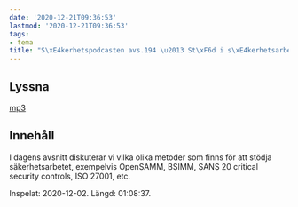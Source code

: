 ```yaml
---
date: '2020-12-21T09:36:53'
lastmod: '2020-12-21T09:36:53'
tags:
- tema
title: "S\xE4kerhetspodcasten avs.194 \u2013 St\xF6d i s\xE4kerhetsarbetet"
---
```

## Lyssna

[mp3](https://traffic.libsyn.com/secure/sakerhetspodcasten/2020-12-02_Stod_i_sakerhetsarbetet.mp3)

## Innehåll

I dagens avsnitt diskuterar vi vilka olika metoder som finns för att stödja säkerhetsarbetet,
exempelvis OpenSAMM, BSIMM, SANS 20 critical security controls, ISO 27001, etc.

Inspelat: 2020-12-02. Längd: 01:08:37.

